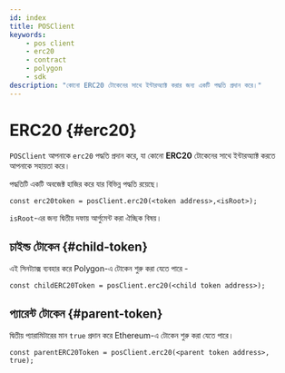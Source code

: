 ```yaml
---
id: index
title: POSClient
keywords:
    - pos client
    - erc20
    - contract
    - polygon
    - sdk
description: "কোনো ERC20 টোকেনের সাথে ইন্টারঅ্যাক্ট করার জন্য একটি পদ্ধতি প্রদান করে।"
---
```


# ERC20 {#erc20}

`POSClient` আপনাকে `erc20` পদ্ধতি প্রদান করে, যা কোনো **ERC20** টোকেনের সাথে ইন্টারঅ্যাক্ট করতে আপনাকে সহায়তা করে।

পদ্ধতিটি একটি অবজেক্ট হাজির করে যার বিভিন্ন পদ্ধতি রয়েছে।

```
const erc20token = posClient.erc20(<token address>,<isRoot>);
```

`isRoot`-এর জন্য দ্বিতীয় দফায় আর্গুমেন্ট করা ঐচ্ছিক বিষয়।

## চাইল্ড টোকেন {#child-token}

এই সিনট্যাক্স ব্যবহার করে Polygon-এ টোকেন শুরু করা যেতে পারে -

```
const childERC20Token = posClient.erc20(<child token address>);
```

## প্যারেন্ট টোকেন {#parent-token}

দ্বিতীয় প্যারামিটারের মান `true` প্রদান করে Ethereum-এ টোকেন শুরু করা যেতে পারে।

```
const parentERC20Token = posClient.erc20(<parent token address>, true);
```
